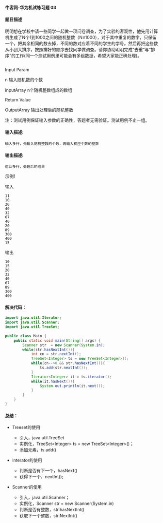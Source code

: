 #### 牛客网-华为机试练习题 03

#### 题目描述

明明想在学校中请一些同学一起做一项问卷调查，为了实验的客观性，他先用计算机生成了N个1到1000之间的随机整数（N≤1000），对于其中重复的数字，只保留一个，把其余相同的数去掉，不同的数对应着不同的学生的学号。然后再把这些数从小到大排序，按照排好的顺序去找同学做调查。请你协助明明完成“去重”与“排序”的工作(同一个测试用例里可能会有多组数据，希望大家能正确处理)。

```

```

Input Param

n               输入随机数的个数

inputArray      n个随机整数组成的数组



Return Value

OutputArray    输出处理后的随机整数


注：测试用例保证输入参数的正确性，答题者无需验证。测试用例不止一组。



#### 输入描述:

```
输入多行，先输入随机整数的个数，再输入相应个数的整数
```

#### 输出描述:

```
返回多行，处理后的结果
```

示例1

输入

```
11
10
20
40
32
67
40
20
89
300
400
15
```

输出

```
10
15
20
32
40
67
89
300
400
```

#### 解决代码：

```java
import java.util.Iterator;
import java.util.Scanner;
import java.util.TreeSet;
 
public class Main {
    public static void main(String[] args) {
        Scanner str  = new Scanner(System.in);
        while(str.hasNextInt()){
            int cn = str.nextInt();
            TreeSet<Integer> ts = new TreeSet<Integer>();
            while(cn-->0 && str.hasNextInt()){
                ts.add(str.nextInt());
            }
            Iterator<Integer> it = ts.iterator();
            while(it.hasNext()){
                System.out.println(it.next());
            }
        }
    }
}


```

#### 总结：

* Treeset的使用

  * 引入，java.util.TreeSet
  * 实例化，TreeSet\<Integer> ts = new TreeSet\<Integer>()；
  * 添加元素，ts.add()

* Interator的使用

  * 判断是否有下一个，hasNext()
  * 获得下一个，nextInt();

* Scanner的使用

  * 引入，java.util.Scanner；
  * 实例化，Scanner str = new Scanner(System.in)
  * 判断是否有整数，str.hasNextInt()
  * 获取下一个整数，str.NextInt()

  
